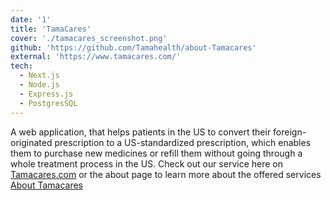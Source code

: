 ```yaml
---
date: '1'
title: 'TamaCares'
cover: './tamacares_screenshot.png'
github: 'https://github.com/Tamahealth/about-Tamacares'
external: 'https://www.tamacares.com/'
tech:
  - Next.js
  - Node.js
  - Express.js
  - PostgresSQL
---
```


A web application, that helps patients in the US to convert their foreign-originated prescription to a US-standardized prescription, which enables them to purchase new medicines or refill them without going through a whole treatment process in the US. Check out our service here on [Tamacares.com](https://tamacares.com) or the about page to learn more about the offered services [About Tamacares](https://tamacares.com/about)
